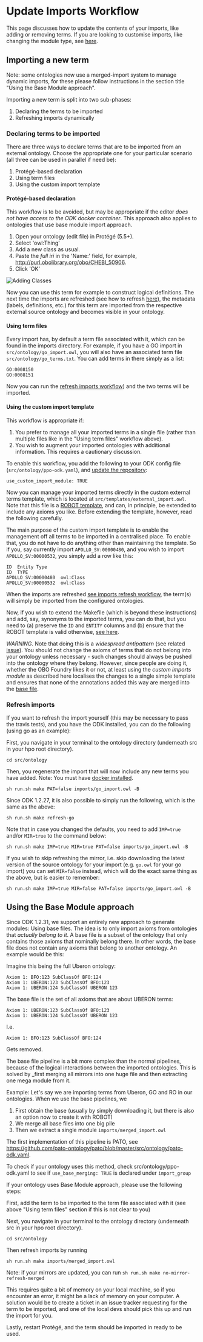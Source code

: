 # Update Imports Workflow

This page discusses how to update the contents of your imports, like adding or removing terms. If you are looking to customise imports, like changing the module type, see [here](RepoManagement.md).

## Importing a new term

Note: some ontologies now use a merged-import system to manage dynamic imports, for these please follow instructions in the section title "Using the Base Module approach".

Importing a new term is split into two sub-phases:

1. Declaring the terms to be imported
2. Refreshing imports dynamically

### Declaring terms to be imported
There are three ways to declare terms that are to be imported from an external ontology. Choose the appropriate one for your particular scenario (all three can be used in parallel if need be):

1. Protégé-based declaration
2. Using term files
3. Using the custom import template

#### Protégé-based declaration

This workflow is to be avoided, but may be appropriate if the editor _does not have access to the ODK docker container_. 
This approach also applies to ontologies that use base module import approach.

1. Open your ontology (edit file) in Protégé (5.5+).
1. Select 'owl:Thing'
1. Add a new class as usual.
1. Paste the _full iri_ in the 'Name:' field, for example, http://purl.obolibrary.org/obo/CHEBI_50906.
1. Click 'OK'

<img src="https://raw.githubusercontent.com/INCATools/ontology-development-kit/master/docs/img/AddingClasses.png" alt="Adding Classes" />

Now you can use this term for example to construct logical definitions. The next time the imports are refreshed (see how to refresh [here](#refresh-imports)), the metadata (labels, definitions, etc.) for this term are imported from the respective external source ontology and becomes visible in your ontology.


#### Using term files

Every import has, by default a term file associated with it, which can be found in the imports directory. For example, if you have a GO import in `src/ontology/go_import.owl`, you will also have an associated term file `src/ontology/go_terms.txt`. You can add terms in there simply as a list:

```
GO:0008150
GO:0008151
```

Now you can run the [refresh imports workflow](#refresh-imports)) and the two terms will be imported.

#### Using the custom import template 

This workflow is appropriate if:

1. You prefer to manage all your imported terms in a single file (rather than multiple files like in the "Using term files" workflow above).
2. You wish to augment your imported ontologies with additional information. This requires a cautionary discussion.

To enable this workflow, you add the following to your ODK config file (`src/ontology/ppo-odk.yaml`), and [update the repository](RepoManagement.md):

```
use_custom_import_module: TRUE
```

Now you can manage your imported terms directly in the custom external terms template, which is located at `src/templates/external_import.owl`. Note that this file is a [ROBOT template](http://robot.obolibrary.org/template), and can, in principle, be extended to include any axioms you like. Before extending the template, however, read the following carefully.

The main purpose of the custom import template is to enable the management off all terms to be imported in a centralised place. To enable that, you do not have to do anything other than maintaining the template. So if you, say currently import `APOLLO_SV:00000480`, and you wish to import `APOLLO_SV:00000532`, you simply add a row like this:

```
ID	Entity Type
ID	TYPE
APOLLO_SV:00000480	owl:Class
APOLLO_SV:00000532	owl:Class
```

When the imports are refreshed [see imports refresh workflow](#refresh-imports), the term(s) will simply be imported from the configured ontologies.

Now, if you wish to extend the Makefile (which is beyond these instructions) and add, say, synonyms to the imported terms, you can do that, but you need to (a) preserve the `ID` and `ENTITY` columns and (b) ensure that the ROBOT template is valid otherwise, [see here](http://robot.obolibrary.org/template).

_WARNING_. Note that doing this is a _widespread antipattern_ (see related [issue](https://github.com/OBOFoundry/OBOFoundry.github.io/issues/1443)). You should not change the axioms of terms that do not belong into your ontology unless necessary - such changes should always be pushed into the ontology where they belong. However, since people are doing it, whether the OBO Foundry likes it or not, at least using the _custom imports module_ as described here localises the changes to a single simple template and ensures that none of the annotations added this way are merged into the [base file](https://github.com/INCATools/ontology-development-kit/blob/master/docs/ReleaseArtefacts.md#release-artefact-1-base-required).  

### Refresh imports

If you want to refresh the import yourself (this may be necessary to pass the travis tests), and you have the ODK installed, you can do the following (using go as an example):

First, you navigate in your terminal to the ontology directory (underneath src in your hpo root directory). 
```
cd src/ontology
```

Then, you regenerate the import that will now include any new terms you have added. Note: You must have [docker installed](SettingUpDockerForODK.md).

```
sh run.sh make PAT=false imports/go_import.owl -B
```

Since ODK 1.2.27, it is also possible to simply run the following, which is the same as the above:

```
sh run.sh make refresh-go
```

Note that in case you changed the defaults, you need to add `IMP=true` and/or `MIR=true` to the command below:

```
sh run.sh make IMP=true MIR=true PAT=false imports/go_import.owl -B
```

If you wish to skip refreshing the mirror, i.e. skip downloading the latest version of the source ontology for your import (e.g. `go.owl` for your go import) you can set `MIR=false` instead, which will do the exact same thing as the above, but is easier to remember:

```
sh run.sh make IMP=true MIR=false PAT=false imports/go_import.owl -B
```

## Using the Base Module approach

Since ODK 1.2.31, we support an entirely new approach to generate modules: Using base files.
The idea is to only import axioms from ontologies that _actually belong to it_. 
A base file is a subset of the ontology that only contains those axioms that nominally 
belong there. In other words, the base file does not contain any axioms that belong
to another ontology. An example would be this:

Imagine this being the full Uberon ontology:

```
Axiom 1: BFO:123 SubClassOf BFO:124
Axiom 1: UBERON:123 SubClassOf BFO:123
Axiom 1: UBERON:124 SubClassOf UBERON 123
```

The base file is the set of all axioms that are about UBERON terms:

```
Axiom 1: UBERON:123 SubClassOf BFO:123
Axiom 1: UBERON:124 SubClassOf UBERON 123
```

I.e.

```
Axiom 1: BFO:123 SubClassOf BFO:124
```

Gets removed.

The base file pipeline is a bit more complex than the normal pipelines, because
of the logical interactions between the imported ontologies. This is solved by _first 
merging all mirrors into one huge file and then extracting one mega module from it.

Example: Let's say we are importing terms from Uberon, GO and RO in our ontologies.
When we use the base pipelines, we

1) First obtain the base (usually by simply downloading it, but there is also an option now to create it with ROBOT)
2) We merge all base files into one big pile
3) Then we extract a single module `imports/merged_import.owl`

The first implementation of this pipeline is PATO, see https://github.com/pato-ontology/pato/blob/master/src/ontology/pato-odk.yaml.

To check if your ontology uses this method, check src/ontology/ppo-odk.yaml to see if `use_base_merging: TRUE` is declared under `import_group`

If your ontology uses Base Module approach, please use the following steps: 

First, add the term to be imported to the term file associated with it (see above "Using term files" section if this is not clear to you)

Next, you navigate in your terminal to the ontology directory (underneath src in your hpo root directory). 
```
cd src/ontology
```

Then refresh imports by running

```
sh run.sh make imports/merged_import.owl
```
Note: if your mirrors are updated, you can run `sh run.sh make no-mirror-refresh-merged`

This requires quite a bit of memory on your local machine, so if you encounter an error, it might be a lack of memory on your computer. A solution would be to create a ticket in an issue tracker requesting for the term to be imported, and one of the local devs should pick this up and run the import for you.

Lastly, restart Protégé, and the term should be imported in ready to be used.

